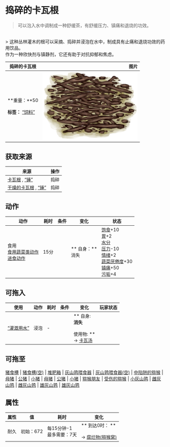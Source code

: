 # 捣碎的卡瓦根  
> 可以泡入水中调制成一种舒缓茶，有舒缓压力、镇痛和退烧的功效。  
<br>  
> 这种丛林灌木的根可以采摘、捣碎并浸泡在水中，制成具有止痛和退烧功效的药用饮品。<br>作为一种欣快剂与镇静剂，它还有助于对抗抑郁和焦虑。  
  
  捣碎的卡瓦根  |   图片   
 ----  |  ----:   
 **重量：**50<br><br>**标签：**	[“饲料”](tag_Feed.md)  |  <img decoding="async" src="Sprite/KavaGround.png" href="a.md" style="max-width:300px;max-height:300px;">   
  
## 获取来源  
来源  |  操作  
----  |  ----  
[卡瓦根](KavaRoot.md) , [“锤”](tag_Hammer.md)  |  捣碎  
[干燥的卡瓦根](KavaRootDried.md) , [“锤”](tag_Hammer.md)  |  捣碎  
## 动作  
动作  |  耗时  |  条件  |  变化  |  状态  
----  |  ----  |  ----  |  ----  |  ----  
食用<br>[食用蔬菜类动作](VegetarianAction.md)<br>[进食动作](EatingAction.md)  |  15分  |    |  ** 自身：**<br>消失  |  [饱食](Satiation.md)+10<br>[胃](Stomach.md)+2<br>[水分](Hydration.md)<br>[压力](Stress.md)-10<br>[情绪](Morale.md)+2<br>[蔬菜<nobr>厌倦度</nobr>](SaturationVegetables.md)+30<br>[镇痛](Analgesia.md)+50<br>[污垢](Filth.md)+4  
## 可拖入  
使用  |  动作  |  耗时  |  条件  |  变化  |  玩家状态  
----  |  ----  |  ----  |  ----  |  ----  |  ----  
[“灌溉用水”](tag_WaterFresh.md)  |  浸泡<br>  |  -  |    |  ** 自身: **<br>消失<br><br>** 使用物: **<br>→ [卡瓦汤](LQ_Kava.md)  |    
## 可拖至  
[猪食槽](BoarFeeder.md) | [猪食槽(空)](BoarFeederEmpty.md) | [堆肥箱](CompostBin.md) | [灰山鹑喂食器](PartridgeFeeder.md) | [灰山鹑喂食器(空)](PartridgeFeederEmpty.md) | [中陷阱的猕猴](CageTrapMacaque.md) | [母猪](BoarEnclosureFemale.md) | [公猪](BoarEnclosureMale.md) | [小猪](BoarEnclosurePiglet.md) | [母猪](BoarTiedFemale.md) | [公猪](BoarTiedMale.md) | [小猪](BoarTiedPiglet.md) | [猕猴朋友](MacaqueFriend.md) | [受伤的猕猴](MacaqueWounded.md) | [小灰山鹑](PartridgeChick.md) | [雌灰山鹑](PartridgeFemaleEnclosure.md) | [雌灰山鹑](PartridgeFemaleLive.md) | [雄灰山鹑](PartridgeMaleEnclosure.md) | [雄灰山鹑](PartridgeMaleLive.md)  
## 属性   
属性  |  值  |  耗时  |  变化  
----  |  ----  |  ----  |  ----  
耐久  |  初始：672  |  每15分钟-1<br>最多需要：7天  |  ** 到达0时： **<br><br>→ [腐烂物(猕猴窝)](RottenRemains.md)  


<script>document.title="捣碎的卡瓦根 - 卡牌生存百科 Card Survival Wiki";</script>